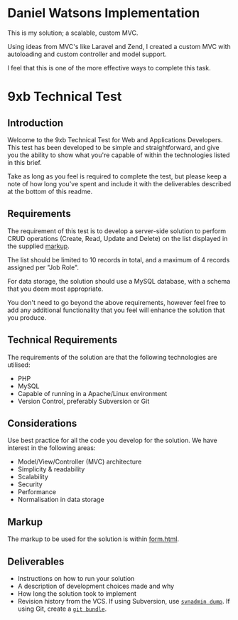 # Daniel Watsons Implementation

This is my solution; a scalable, custom MVC.

Using ideas from MVC's like Laravel and Zend, I created a custom MVC with autoloading and custom controller and model support.

I feel that this is one of the more effective ways to complete this task.

# 9xb Technical Test

## Introduction

Welcome to the 9xb Technical Test for Web and Applications Developers. This test has been developed to be simple and straightforward, and give you the ability to show what you're capable of within the technologies listed in this brief.

Take as long as you feel is required to complete the test, but please keep a note of how long you've spent and include it with the deliverables described at the bottom of this readme.

## Requirements

The requirement of this test is to develop a server-side solution to perform CRUD operations (Create, Read, Update and Delete) on the list displayed in the supplied [markup](form.html).

The list should be limited to 10 records in total, and a maximum of 4 records assigned per "Job Role".

For data storage, the solution should use a MySQL database, with a schema that you deem most appropriate.

You don't need to go beyond the above requirements, however feel free to add any additional functionality that you feel will enhance the solution that you produce.

## Technical Requirements

The requirements of the solution are that the following technologies are utilised:

* PHP
* MySQL
* Capable of running in a Apache/Linux environment
* Version Control, preferably Subversion or Git

## Considerations

Use best practice for all the code you develop for the solution. We have interest in the following areas:

* Model/View/Controller (MVC) architecture
* Simplicity & readability
* Scalability
* Security
* Performance
* Normalisation in data storage

## Markup

The markup to be used for the solution is within [form.html](form.html).

## Deliverables

* Instructions on how to run your solution
* A description of development choices made and why
* How long the solution took to implement
* Revision history from the VCS. If using Subversion, use [`svnadmin dump`](http://svnbook.red-bean.com/en/1.7/svn.ref.svnadmin.c.dump.html). If using Git, create a [`git bundle`](https://git-scm.com/docs/git-bundle).